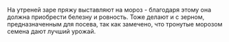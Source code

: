 На утреней заре пряжу выставляют на мороз - благодаря этому она должна приобрести белезну и ровность. Тоже делают и с зерном, предназначенным для посева, так как замечено, что тронутые морозом семена дают лучший урожай.